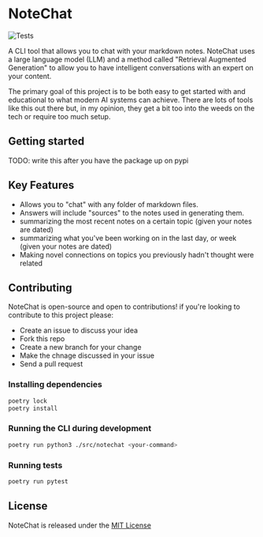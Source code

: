 # NoteChat

![Tests](https://github.com/MykalMachon/NoteChat/actions/workflows/tests.yml/badge.svg)

A CLI tool that allows you to chat with your markdown notes. NoteChat uses a large language model (LLM) and a method called "Retrieval Augmented Generation" to allow you to have intelligent conversations with an expert on your content. 

The primary goal of this project is to be both easy to get started with and educational to what modern AI systems can achieve. There are lots of tools like this out there but, in my opinion, they get a bit too into the weeds on the tech or require too much setup.

## Getting started

TODO: write this after you have the package up on pypi

## Key Features 

- Allows you to "chat" with any folder of markdown files.
- Answers will include "sources" to the notes used in generating them.
- summarizing the most recent notes on a certain topic (given your notes are dated)
- summarizing what you've been working on in the last day, or week (given your notes are dated)
- Making novel connections on topics you previously hadn't thought were related

## Contributing 

NoteChat is open-source and open to contributions! if you're looking to contribute to this project please: 

* Create an issue to discuss your idea
* Fork this repo
* Create a new branch for your change 
* Make the chnage discussed in your issue 
* Send a pull request

### Installing dependencies

```bash
poetry lock
poetry install
```

### Running the CLI during development

```bash
poetry run python3 ./src/notechat <your-command>
```

### Running tests

```bash
poetry run pytest
```

## License 

NoteChat is released under the [MIT License]([https://gi](https://github.com/MykalMachon/NoteChat/blob/main/LICENSE))
